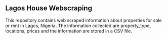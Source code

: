 ## **Lagos House Webscraping**
This repository contains web scraped information about properties for sale or rent in Lagos, Nigeria.  The information collected are property_type, locations, prices and the information are stored in a CSV file.
